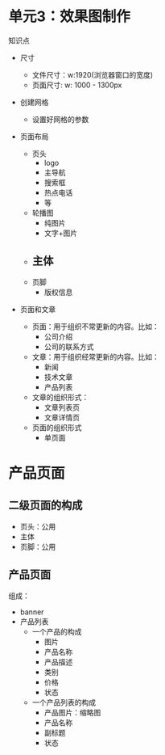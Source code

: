 # 单元3：效果图制作

知识点

- 尺寸
  - 文件尺寸：w:1920(浏览器窗口的宽度)
  - 页面尺寸:  w: 1000 - 1300px
- 创建网格
  - 设置好网格的参数
- 页面布局
  - 页头
    - logo
    - 主导航
    - 搜索框
    - 热点电话
    - 等
  - 轮播图
    - 纯图片
    - 文字+图片
  - 主体
    - 
  - 页脚
    - 版权信息

- 页面和文章
  - 页面：用于组织不常更新的内容。比如：
    - 公司介绍
    - 公司的联系方式
  - 文章：用于组织经常更新的内容。比如：
    - 新闻
    - 技术文章
    - 产品列表
  - 文章的组织形式：
    - 文章列表页
    - 文章详情页
  - 页面的组织形式
    - 单页面

# 产品页面

## 二级页面的构成

- 页头：公用
- 主体
- 页脚：公用



## 产品页面

组成：

- banner
- 产品列表
  - 一个产品的构成
    - 图片
    - 产品名称
    - 产品描述
    - 类别
    - 价格
    - 状态
  - 一个产品列表的构成
    - 产品图片：缩略图
    - 产品名称
    - 副标题
    - 状态









